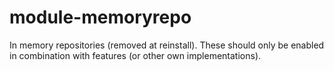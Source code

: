 module-memoryrepo
============

In memory repositories (removed at reinstall). These should only be enabled in combination with features (or other own implementations).